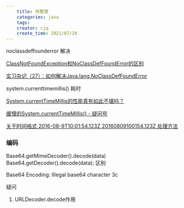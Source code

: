 ```yaml
---
    title: 待整理
    categories: java
    tags:
    creator: cjq
    create_time: 2021/07/20
---
```




noclassdeffounderror 解决

[ClassNotFoundException和NoClassDefFoundError的区别](https://segmentfault.com/a/1190000021292121)

[实习杂记（27）：如何解决Java.lang.NoClassDefFoundError](https://cloud.tencent.com/developer/article/1459447)





system.currenttimemillis() 耗时

[System.currentTimeMillis的性能真有如此不堪吗？](https://juejin.cn/post/6887743425437925383)

[缓慢的System.currentTimeMillis() - 疑问号](https://zhuanlan.zhihu.com/p/359268385)



[关于时间格式 2016-08-9T10:01:54.123Z 20160809100154.123Z 处理方法](https://blog.csdn.net/hsany330/article/details/70332483)



### 编码

Base64.getMimeDecoder().decode(data)
Base64.getDecoder().decode(data);
区别

Base64 Encoding: Illegal base64 character 3c



疑问

1. URLDecoder.decode作用